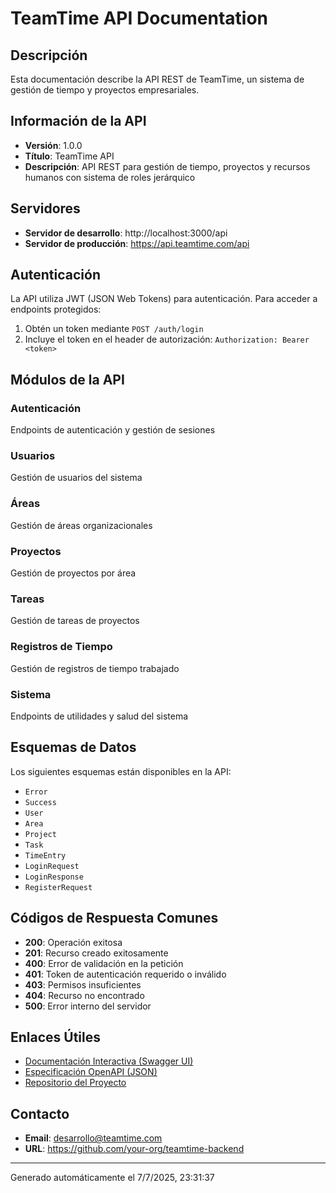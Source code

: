# TeamTime API Documentation

## Descripción

Esta documentación describe la API REST de TeamTime, un sistema de gestión de tiempo y proyectos empresariales.

## Información de la API

- **Versión**: 1.0.0
- **Título**: TeamTime API
- **Descripción**: API REST para gestión de tiempo, proyectos y recursos humanos con sistema de roles jerárquico

## Servidores

- **Servidor de desarrollo**: http://localhost:3000/api
- **Servidor de producción**: https://api.teamtime.com/api

## Autenticación

La API utiliza JWT (JSON Web Tokens) para autenticación. Para acceder a endpoints protegidos:

1. Obtén un token mediante `POST /auth/login`
2. Incluye el token en el header de autorización: `Authorization: Bearer <token>`

## Módulos de la API

### Autenticación
Endpoints de autenticación y gestión de sesiones

### Usuarios
Gestión de usuarios del sistema

### Áreas
Gestión de áreas organizacionales

### Proyectos
Gestión de proyectos por área

### Tareas
Gestión de tareas de proyectos

### Registros de Tiempo
Gestión de registros de tiempo trabajado

### Sistema
Endpoints de utilidades y salud del sistema

## Esquemas de Datos

Los siguientes esquemas están disponibles en la API:

- `Error`
- `Success`
- `User`
- `Area`
- `Project`
- `Task`
- `TimeEntry`
- `LoginRequest`
- `LoginResponse`
- `RegisterRequest`

## Códigos de Respuesta Comunes

- **200**: Operación exitosa
- **201**: Recurso creado exitosamente
- **400**: Error de validación en la petición
- **401**: Token de autenticación requerido o inválido
- **403**: Permisos insuficientes
- **404**: Recurso no encontrado
- **500**: Error interno del servidor

## Enlaces Útiles

- [Documentación Interactiva (Swagger UI)](http://localhost:3000/api/docs)
- [Especificación OpenAPI (JSON)](http://localhost:3000/api/docs.json)
- [Repositorio del Proyecto](https://github.com/your-org/teamtime-backend)

## Contacto

- **Email**: desarrollo@teamtime.com
- **URL**: https://github.com/your-org/teamtime-backend

---

Generado automáticamente el 7/7/2025, 23:31:37
